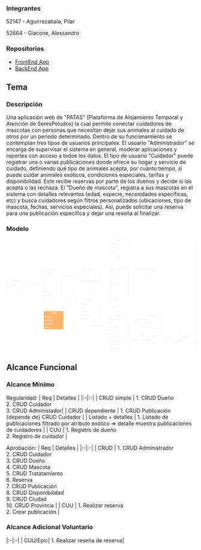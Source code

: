 ### Integrantes

52147 - Aguirrezabala, Pilar

52664 - Giacone, Alessandro

### Repositorios

* [FrontEnd App](https://github.com/AleGiacone/FrontEnd)
* [BackEnd App](https://github.com/AleGiacone/BackEnd)

## Tema
### Descripción
Una aplicación web de "PATAS" (Plataforma de Alojamiento Temporal y Atención de SeresPeludos) la cual permite conectar cuidadores de mascotas con personas que necesitan dejar sus animales al cuidado de otros por un periodo determinado. Dentro de su funcionamiento se contemplan tres tipos de usuarios principales. El usuario "Administrador" se encarga de supervisar el sistema en general, moderar aplicaciones y reportes con acceso a todos los datos. El tipo de usuario "Cuidador" puede registrar una o varias publicaciones donde ofrece su hogar y servicio de cuidado, definiendo qué tipo de animales acepta, por cuánto tiempo, si puede cuidar animales exóticos, condiciones especiales, tarifas y disponibilidad. Este recibe reservas por parte de los dueños y decide si las acepta o las rechaza. El "Dueño de mascota", registra a sus mascotas en el sistema con detalles relevantes (edad, especie, necesidades específicas, etc) y busca cuidadores según filtros personalizados (ubicaciones, tipo de mascota, fechas, servicios especiales). Así, puede solicitar una reserva para una publicación específica y dejar una reseña al finalizar.

### Modelo
![PrimeroModelo](Petsbnb.png)


## Alcance Funcional
### Alcance Mínimo
Regularidad:
| Req  | Detalles |
|:-|:-|
| CRUD simple   | 1. CRUD Dueño <br> 2. CRUD Cuidador <br> 3. CRUD Administador|
| CRUD dependiente      | 1. CRUD Publicación {depende de} CRUD Cuidador |
| Listado + detalles  | 1. Listado de publicaciones filtrado por atributo exótico => detalle muestra publicaciones de cuidadores |
| CUU | 1. Registro de dueño <br> 2. Registro de cuidador |

Aprobación:
| Req  | Detalles |
|:-|:-|
| CRUD | 1. CRUD Administrador <br> 2. CRUD Cuidador <br> 3. CRUD Dueño <br> 4. CRUD Mascota <br> 5. CRUD Tratatamiento <br> 6. Reserva <br> 7. CRUD Publicación <br> 8. CRUD Disponibilidad <br> 9. CRUD Ciudad <br> 10. CRUD Provincia |
| CUU | 1. Realizar reserva <br> 2. Crear publicación  |

### Alcance Adicional Voluntario
|:-|:-|
| CUU/Epic| 1. Realizar reseña de reserva|
